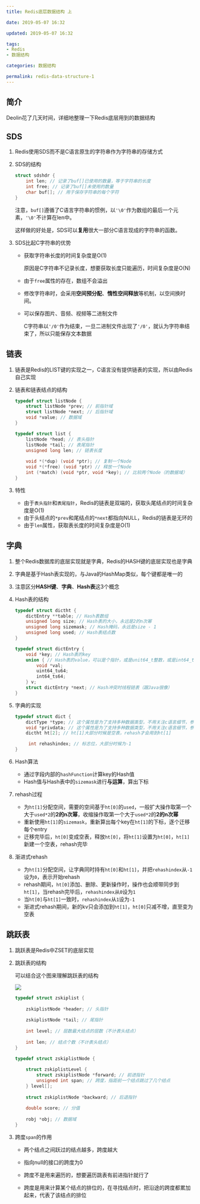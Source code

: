```yaml
---
title: Redis底层数据结构 上

date: 2019-05-07 16:32

updated: 2019-05-07 16:32

tags:
- Redis
- 数据结构

categories: 数据结构

permalink: redis-data-structure-1
---
```


## 简介

Deolin花了几天时间，详细地整理一下Redis底层用到的数据结构



## SDS

1. Redis使用SDS而不是C语言原生的字符串作为字符串的存储方式

2. SDS的结构

   ~~~c
   struct sdshdr {
       int len; // 记录了buf[]已使用的数量，等于字符串的长度
       int free; // 记录了buf[]未使用的数量
       char buf[]; // 用于保存字符串的每个字符
   }
   ~~~

   注意，`buf[]`遵循了C语言字符串的惯例，以`'\0'`作为数组的最后一个元素，`'\0'`不计算在len中。

   这样做的好处是，SDS可以**复用**很大一部分C语言现成的字符串的函数。

3. SDS比起C字符串的优势

   - 获取字符串长度的时间复杂度是O(1)

     原因是C字符串不记录长度，想要获取长度只能遍历，时间复杂度是O(N)

   - 由于`free`属性的存在，数组不会溢出

   - 修改字符串时，会采用**空间预分配**、**惰性空间释放**等机制，以空间换时间。

   - 可以保存图片、音频、视频等二进制文件

     C字符串以`'/0'`作为结束，一旦二进制文件出现了`'/0'`，就认为字符串结束了，所以只能保存文本数据



## 链表

1. 链表是Redis的LIST键的实现之一，C语言没有提供链表的实现，所以由Redis自己实现

2. 链表和链表结点的结构

   ~~~c
   typedef struct listNode {
       struct listNode *prev; // 前指针域
       struct listNode *next; // 后指针域
       void *value; // 数据域
   }	
   ~~~

   ~~~c
   typedef struct list {
       listNode *head; // 表头指针
       listNode *tail; // 表尾指针
       unsigned long len; // 链表长度
       
       void *(*dup) (void *ptr); // 复制一个Node
       void *(*free) (void *ptr) // 释放一个Node
       int (*match) (void *ptr, void *key); // 比较两个Node（的数据域）
   }
   ~~~

3. 特性

   - 由于`表头指针`和`表尾指针`，Redis的链表是双端的，获取头尾结点的时间复杂度是O(1)
   - 由于头结点的`*prev`和尾结点的`*next`都指向NULL，Redis的链表是无环的
   - 由于`len`属性，获取表长度的时间复杂度是O(1)



## 字典

1. 整个Redis数据库的底层实现就是字典，Redis的HASH键的底层实现也是字典

2. 字典是基于Hash表实现的，与Java的HashMap类似，每个键都是唯一的
3. 注意区分**HASH键**、**字典**、**Hash表**这3个概念

3. Hash表的结构

   ~~~c
   typedef struct dictht {
       dictEntry **table; // Hash表数组
       unsigned long size; // Hash表的大小，永远是2的n次幂
       unsigned long sizemask; // Hash掩码，永远是size - 1
       unsigned long used; // Hash表结点数
   }
   ~~~

   ~~~c
   typedef struct dictEntry {
       void *key; // Hash表的key
       union { // Hash表的value，可以是个指针，或是unit64_t整数，或是int64_t整数
           void *val; 
           uint64_tu64; 
           int64_ts64;
       } v;
       struct dictEntry *next; // Hash冲突时线程链表（跟Java很像）
   } 
   ~~~

4. 字典的实现

   ~~~c
   typedef struct dict {
       dictType *type; // 这个属性是为了支持多种数据类型，不用关注c语言细节，参考Java的泛型
       void *privdata; // 这个属性是为了支持多种数据类型，不用关注c语言细节，参考Java的泛型
       dictht ht[2]; // ht[1]大部分时候是空表，rehash才会用到ht[1]
   
     	int rehashindex; // 标志位，大部分时候为-1
   }
   ~~~

5. Hash算法

   - 通过字段内部的`hashFunction`计算key的Hash值
   - Hash值与Hash表中的`sizemask`进行**与运算**，算出下标

6. rehash过程

   - 为`ht[1]`分配空间，需要的空间基于`ht[0]`的`used`，一般扩大操作取第一个大于`used*2`的**2的n次幂**，收缩操作取第一个大于`used*2`的**2的n次幂**
   - 重新使用`ht[1]`的`sizemask`，重新算出每个key在`ht[1]`的下标，逐个迁移每个entry
   - 迁移完毕后，`ht[0]`变成空表，释放`ht[0]`，将`ht[1]`设置为`ht[0]`，`ht[1]`新建一个空表，rehash完毕

7. 渐进式rehash

   - 为`ht[1]`分配空间，让字典同时持有`ht[0]`和`ht[1]`，并把`rehashindex`从`-1`设为`0`，表示开始rehash
   - rehash期间，`ht[0]`添加、删除、更新操作时，操作也会顺带同步到`ht[1]`，当rehash完毕后，`rehashindex`从`0`设为`1`
   - 当`ht[0]`与`ht[1]`一致时，`rehashindex`从`1`设为`-1`
   - 渐进式rehash期间，新的kv只会添加到`ht[1]`，`ht[0]`只减不增，直至变为空表

   

## 跳跃表

1. 跳跃表是Redis中ZSET的底层实现

2. 跳跃表的结构

   可以结合这个图来理解跳跃表的结构

   ![](/images/redis-data-structure-1-01.png)

   ~~~c
   typedef struct zskiplist {
     
       zskiplistNode *header; // 头指针
     
       zskiplistNode *tail; // 尾指针
     
       int level; // 层数最大结点的层数（不计表头结点）
     
       int len; // 结点个数（不计表头结点）
   }
   ~~~

   ~~~c
   typedef struct zskiplistNode {
     
       struct zskiplistLevel {
           struct zskiplistNode *forward; // 前进指针
           unsigned int span; // 跨度，指距前一个结点跳过了几个结点
       } level[];
     
       struct zskiplistNode *backward; // 后退指针
     
       double score; // 分值
       
       robj *obj; // 数据域
   }
   ~~~

3. 跨度`span`的作用

   - 两个结点之间跃过的结点越多，跨度越大

   - 指向null的接口的跨度为0

   - 跨度不是用来遍历的，想要遍历跳表有前进指针就行了

   - 跨度是用来计算某个结点的排位的，在寻找结点时，把沿途的跨度都累加起来，代表了该结点的排位

     